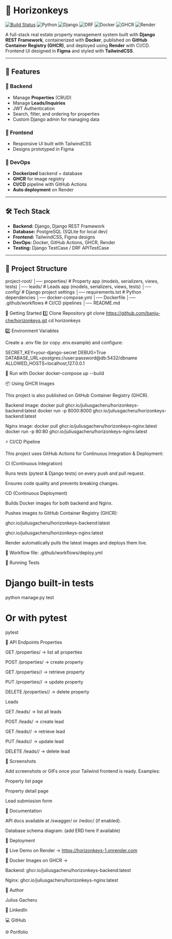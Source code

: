 # 🏡 Horizonkeys

[![Build Status](https://img.shields.io/github/actions/workflow/status/<banju-che>/<[horizonkeys.git]>/ci.yml?branch=main)](https://github.com/<your-username>/<your-repo>/actions)
![Python](https://img.shields.io/badge/python-3.11-blue)
![Django](https://img.shields.io/badge/django-5.0-green)
![DRF](https://img.shields.io/badge/DRF-3.16-red)
![Docker](https://img.shields.io/badge/docker-ready-blue)
![GHCR](https://img.shields.io/badge/GHCR-packages-orange)
![Render](https://img.shields.io/badge/deployed%20on-Render-purple)

A full-stack real estate property management system built with **Django REST Framework**, containerized with **Docker**, published on **GitHub Container Registry (GHCR)**, and deployed using **Render** with CI/CD.  
Frontend UI designed in **Figma** and styled with **TailwindCSS**.  

---

## 🚀 Features

### 🔹 Backend
- Manage **Properties** (CRUD)  
- Manage **Leads/Inquiries**  
- JWT Authentication   
- Search, filter, and ordering for properties  
- Custom Django admin for managing data  

### 🔹 Frontend
- Responsive UI built with TailwindCSS  
- Designs prototyped in Figma  

### 🔹 DevOps
- **Dockerized** backend + database  
- **GHCR** for image registry  
- **CI/CD** pipeline with GitHub Actions  
- **Auto deployment** on Render  

---

## 🛠️ Tech Stack

- **Backend:** Django, Django REST Framework  
- **Database:** PostgreSQL (SQLite for local dev)  
- **Frontend:** TailwindCSS, Figma designs  
- **DevOps:** Docker, GitHub Actions, GHCR, Render  
- **Testing:** Django TestCase / DRF APITestCase  

---

## 📂 Project Structure

project-root/
│── properties/ # Property app (models, serializers, views, tests)
│── leads/ # Leads app (models, serializers, views, tests)
│── config/ # Django project settings
│── requirements.txt # Python dependencies
│── docker-compose.yml
│── Dockerfile
│── .github/workflows # CI/CD pipelines
│── README.md

🚀 Getting Started
1️⃣ Clone Repository
git clone https://github.com/banju-che/horizonkeys.git
cd horizonkeys

2️⃣ Environment Variables

Create a .env file (or copy .env.example) and configure:

SECRET_KEY=your-django-secret
DEBUG=True
DATABASE_URL=postgres://user:password@db:5432/dbname
ALLOWED_HOSTS=localhost,127.0.0.1

🐳 Run with Docker
docker-compose up --build

📦 Using GHCR Images

This project is also published on GitHub Container Registry (GHCR).

Backend image:
docker pull ghcr.io/juliusgacheru/horizonkeys-backend:latest
docker run -p 8000:8000 ghcr.io/juliusgacheru/horizonkeys-backend:latest

Nginx image:
docker pull ghcr.io/juliusgacheru/horizonkeys-nginx:latest
docker run -p 80:80 ghcr.io/juliusgacheru/horizonkeys-nginx:latest

⚡ CI/CD Pipeline

This project uses GitHub Actions for Continuous Integration & Deployment:

CI (Continuous Integration)

Runs tests (pytest & Django tests) on every push and pull request.

Ensures code quality and prevents breaking changes.

CD (Continuous Deployment)

Builds Docker images for both backend and Nginx.

Pushes images to GitHub Container Registry (GHCR):

ghcr.io/juliusgacheru/horizonkeys-backend:latest

ghcr.io/juliusgacheru/horizonkeys-nginx:latest

Render automatically pulls the latest images and deploys them live.

📄 Workflow file: .github/workflows/deploy.yml

🧪 Running Tests
# Django built-in tests
python manage.py test

# Or with pytest
pytest

🔗 API Endpoints
Properties

GET /properties/ → list all properties

POST /properties/ → create property

GET /properties/<id>/ → retrieve property

PUT /properties/<id>/ → update property

DELETE /properties/<id>/ → delete property

Leads

GET /leads/ → list all leads

POST /leads/ → create lead

GET /leads/<id>/ → retrieve lead

PUT /leads/<id>/ → update lead

DELETE /leads/<id>/ → delete lead

📸 Screenshots

Add screenshots or GIFs once your Tailwind frontend is ready.
Examples:

Property list page

Property detail page

Lead submission form

📖 Documentation

API docs available at /swagger/ or /redoc/ (if enabled).

Database schema diagram: (add ERD here if available)

🚀 Deployment

🔗 Live Demo on Render → https://horizonkeys-1.onrender.com

🐳 Docker Images on GHCR →

Backend: ghcr.io/juliusgacheru/horizonkeys-backend:latest

Nginx: ghcr.io/juliusgacheru/horizonkeys-nginx:latest

👤 Author

Julius Gacheru

💼 LinkedIn

💻 GitHub

🌐 Portfolio
